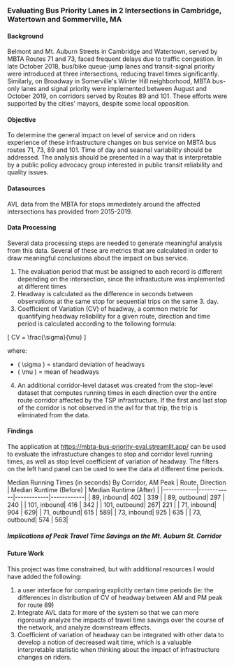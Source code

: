 ### Evaluating Bus Priority Lanes in 2 Intersections in Cambridge, Watertown and Sommerville, MA

#### Background
Belmont and Mt. Auburn Streets in Cambridge and Watertown, served by MBTA Routes 71 and 73, faced frequent delays due to traffic congestion. In late October 2018, bus/bike queue-jump lanes and transit-signal priority were introduced at three intersections, reducing travel times significantly. Similarly, on Broadway in Somerville's Winter Hill neighborhood, MBTA  bus-only lanes and signal priority were implemented between August and October 2019, on corridors served by Routes 89 and 101.
These efforts were supported by the cities' mayors, despite some local opposition.

#### Objective
To determine the general impact on level of service and on riders experience of these infrastructure changes on bus service on MBTA bus routes 71, 73, 89 and 101. Time of day and seaonal variability should be addressed. The analysis should be presented in a way that is interpretable by a public policy advocacy group interested in public transit reliability and quality issues.

#### Datasources
AVL data from the MBTA for stops immediately around the affected intersections has provided from 2015-2019.  

#### Data Processing 
Several data processing steps are needed to generate meaningful analysis from this data. Several of these are metrics that are calculated in order to draw meaningful conclusions about the impact on bus service.

1. The evaluation period that must be assigned to each record is different depending on the intersection, since the infrastucture was implemented at different times
2. Headway is calculated as the difference in seconds between observations at the same stop for sequential trips on the same 3. day.
3. Coefficient of Variation (CV) of headway, a common metric for quantifying headway reliability for a given route, direction and time period is calculated according to the following formula:

\[
CV = \frac{\sigma}{\mu}
\]

where:
- \( \sigma \) = standard deviation of headways
- \( \mu \) = mean of headways

4. An additional corridor-level dataset was created from the stop-level dataset that computes running times in each direction over the entire route corridor affected by the TSP infrastructure. If the first and last stop of the corridor is not observed in the avl for that trip, the trip is eliminated from the data.


#### Findings

The application at https://mbta-bus-priority-eval.streamlit.app/ can be used to evaluate the infrastucture changes to stop and corridor level running times, as well as stop level coefficient of variation of headway. The filters on the left hand panel can be used to see the data at different time periods.

Median Running Times (in seconds) By Corridor, AM Peak
| Route, Direction | Median Runtime (Before) | Median Runtime (After) | 
|------------|------------|------------|------------|
| 89, inbound| 402 | 339 |
| 89, outbound| 297 | 240 | 
| 101, inbound| 416 | 342 | 
| 101, outbound| 267| 221 | 
| 71, inbound| 904 | 629| 
| 71, outbound| 615 | 589| 
| 73, inbound| 925 | 635 | 
| 73, outbound| 574 | 563| 


##### Implications of Peak Travel Time Savings on the Mt. Auburn St. Corridor


#### Future Work
This project was time constrained, but with additional resources I would have added the following:
1. a user interface for comparing explicitly certain time periods (ie: the differences in distribution of CV of headway between AM and PM peak for route 89)
2. Integrate AVL data for more of the system so that we can more rigorously analyze the impacts of travel time savings over the course of the network, and analyze downstream effects.
3. Coefficient of variation of headway can be integrated with other data to develop a notion of decreased wait time, which is a valuable interpretable statistic when thinking about the impact of infrastructure changes on riders.